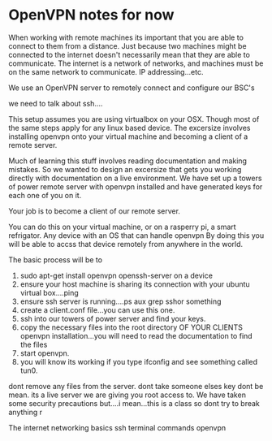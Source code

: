 # OpenVPN notes for now
When working with remote machines its important that you are able to connect to them from a distance. 
Just because two machines might be connected to the internet doesn't necessarily mean that they are able to communicate. 
The internet is a network of networks, and machines must be on the same network to communicate. 
IP addressing...etc. 

We use an OpenVPN server to remotely connect and configure our BSC's

we need to talk about ssh....

This setup assumes you are using virtualbox on your OSX.  Though most of the same steps apply for any linux based device.
The excersize involves installing openvpn onto your virtual machine and becoming a client of a remote server. 

Much of learning this stuff involves reading documentation and making mistakes.  So we wanted to design an excersize that gets you working directly with documentation on a live environment. 
We have set up a towers of power remote server with openvpn installed and have generated keys for each one of you on it.

Your job is to become a client of our remote server. 

You can do this on your virtual machine, or on a rasperry pi, a smart refrigator.  Any device with an OS that can handle openvpn
By doing this you will be able to accss that device remotely from anywhere in the world. 

The basic process will be to

1. sudo apt-get install openvpn openssh-server on a device
2. ensure your host machine is sharing its connection with your ubuntu virtual box....ping
3. ensure ssh server is running....ps aux grep sshor something
4. create a client.conf file...you can use this one. 
5. ssh into our towers of power server and find your keys.
6. copy the necessary files into the root directory OF YOUR CLIENTS openvpn installation...you will need to read the documentation to find the files
7. start openvpn.  
8. you will know its working if you type ifconfig and see something called tun0. 

dont remove any files from the server. 
dont take someone elses key
dont be mean.  its a live server we are giving you root access to.  We have taken some security precautions but....i mean...this is a class so dont try to break anything
r


The internet
networking basics
ssh
terminal commands
openvpn
